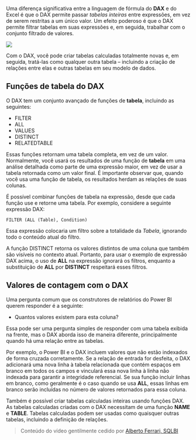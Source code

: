 Uma diferença significativa entre a linguagem de fórmula do **DAX** e do Excel é que o DAX permite passar *tabelas inteiras* entre expressões, em vez de serem restritas a um único valor. Um efeito poderoso é que o DAX permite filtrar tabelas em suas expressões e, em seguida, trabalhar com o conjunto filtrado de valores.

![](media/7-6-dax-tables-and-filtering/dax-tables-filtering_1.png)

Com o DAX, você pode criar tabelas calculadas totalmente novas e, em seguida, tratá-las como qualquer outra tabela – incluindo a criação de relações entre elas e outras tabelas em seu modelo de dados.

## <a name="dax-table-functions"></a>Funções de tabela do DAX
O DAX tem um conjunto avançado de funções de **tabela**, incluindo as seguintes:

* FILTER
* ALL
* VALUES
* DISTINCT
* RELATEDTABLE

Essas funções retornam uma tabela completa, em vez de um valor. Normalmente, você usará os resultados de uma função de **tabela** em uma análise detalhada como parte de uma expressão maior, em vez de usar a tabela retornada como um valor final. É importante observar que, quando você usa uma função de tabela, os resultados herdam as relações de suas colunas.

É possível combinar funções de tabela na expressão, desde que cada função use e retorne uma tabela. Por exemplo, considere a seguinte expressão DAX:

    FILTER (ALL (Table), Condition)

Essa expressão colocaria um filtro sobre a totalidade da *Tabela*, ignorando todo o conteúdo atual do filtro.

A função DISTINCT retorna os valores distintos de uma coluna que também são visíveis no contexto atual. Portanto, para usar o exemplo de expressão DAX acima, o uso de **ALL** na expressão ignorará os filtros, enquanto a substituição de **ALL** por **DISTINCT** respeitará esses filtros.

## <a name="counting-values-with-dax"></a>Valores de contagem com o DAX
Uma pergunta comum que os construtores de relatórios do Power BI querem responder é a seguinte:

* Quantos valores existem para esta coluna?

Essa pode ser uma pergunta simples de responder com uma tabela exibida na frente, mas o DAX aborda isso de maneira diferente, principalmente quando há uma relação entre as tabelas.

Por exemplo, o Power BI e o DAX incluem valores que não estão indexados de forma cruzada corretamente. Se a relação de entrada for desfeita, o DAX adicionará uma nova linha à tabela relacionada que contém espaços em branco em todos os campos e vinculará essa nova linha à linha não indexada para garantir a integridade referencial. Se sua função incluir linhas em branco, como geralmente é o caso quando se usa **ALL**, essas linhas em branco serão incluídas no número de valores retornados para essa coluna.

Também é possível criar tabelas calculadas inteiras usando funções DAX. As tabelas calculadas criadas com o DAX necessitam de uma função **NAME** e **TABLE**. Tabelas calculadas podem ser usadas como quaisquer outras tabelas, incluindo a definição de relações.

> Conteúdo do vídeo gentilmente cedido por [Alberto Ferrari, SQLBI](http://www.sqlbi.com/learning-dax)
> 
> 

